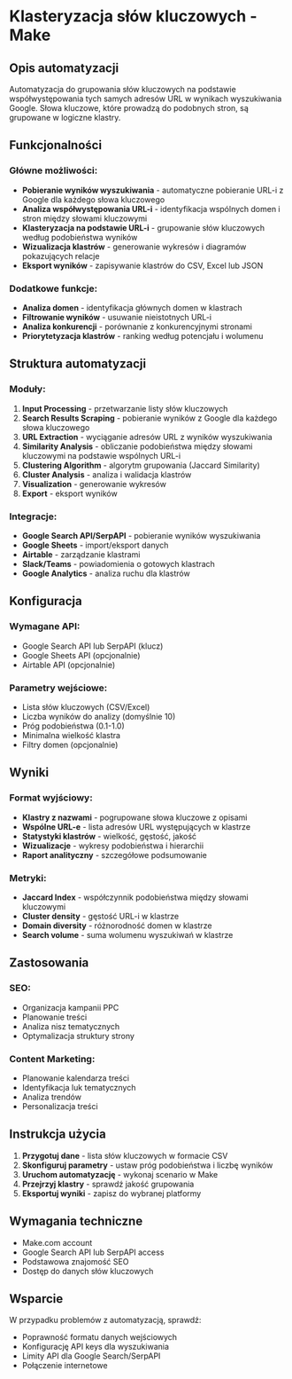 # Klasteryzacja słów kluczowych - Make

## Opis automatyzacji

Automatyzacja do grupowania słów kluczowych na podstawie współwystępowania tych samych adresów URL w wynikach wyszukiwania Google. Słowa kluczowe, które prowadzą do podobnych stron, są grupowane w logiczne klastry.

## Funkcjonalności

### Główne możliwości:
- **Pobieranie wyników wyszukiwania** - automatyczne pobieranie URL-i z Google dla każdego słowa kluczowego
- **Analiza współwystępowania URL-i** - identyfikacja wspólnych domen i stron między słowami kluczowymi
- **Klasteryzacja na podstawie URL-i** - grupowanie słów kluczowych według podobieństwa wyników
- **Wizualizacja klastrów** - generowanie wykresów i diagramów pokazujących relacje
- **Eksport wyników** - zapisywanie klastrów do CSV, Excel lub JSON

### Dodatkowe funkcje:
- **Analiza domen** - identyfikacja głównych domen w klastrach
- **Filtrowanie wyników** - usuwanie nieistotnych URL-i
- **Analiza konkurencji** - porównanie z konkurencyjnymi stronami
- **Priorytetyzacja klastrów** - ranking według potencjału i wolumenu

## Struktura automatyzacji

### Moduły:
1. **Input Processing** - przetwarzanie listy słów kluczowych
2. **Search Results Scraping** - pobieranie wyników z Google dla każdego słowa kluczowego
3. **URL Extraction** - wyciąganie adresów URL z wyników wyszukiwania
4. **Similarity Analysis** - obliczanie podobieństwa między słowami kluczowymi na podstawie wspólnych URL-i
5. **Clustering Algorithm** - algorytm grupowania (Jaccard Similarity)
6. **Cluster Analysis** - analiza i walidacja klastrów
7. **Visualization** - generowanie wykresów
8. **Export** - eksport wyników

### Integracje:
- **Google Search API/SerpAPI** - pobieranie wyników wyszukiwania
- **Google Sheets** - import/eksport danych
- **Airtable** - zarządzanie klastrami
- **Slack/Teams** - powiadomienia o gotowych klastrach
- **Google Analytics** - analiza ruchu dla klastrów

## Konfiguracja

### Wymagane API:
- Google Search API lub SerpAPI (klucz)
- Google Sheets API (opcjonalnie)
- Airtable API (opcjonalnie)

### Parametry wejściowe:
- Lista słów kluczowych (CSV/Excel)
- Liczba wyników do analizy (domyślnie 10)
- Próg podobieństwa (0.1-1.0)
- Minimalna wielkość klastra
- Filtry domen (opcjonalnie)

## Wyniki

### Format wyjściowy:
- **Klastry z nazwami** - pogrupowane słowa kluczowe z opisami
- **Wspólne URL-e** - lista adresów URL występujących w klastrze
- **Statystyki klastrów** - wielkość, gęstość, jakość
- **Wizualizacje** - wykresy podobieństwa i hierarchii
- **Raport analityczny** - szczegółowe podsumowanie

### Metryki:
- **Jaccard Index** - współczynnik podobieństwa między słowami kluczowymi
- **Cluster density** - gęstość URL-i w klastrze
- **Domain diversity** - różnorodność domen w klastrze
- **Search volume** - suma wolumenu wyszukiwań w klastrze

## Zastosowania

### SEO:
- Organizacja kampanii PPC
- Planowanie treści
- Analiza nisz tematycznych
- Optymalizacja struktury strony

### Content Marketing:
- Planowanie kalendarza treści
- Identyfikacja luk tematycznych
- Analiza trendów
- Personalizacja treści

## Instrukcja użycia

1. **Przygotuj dane** - lista słów kluczowych w formacie CSV
2. **Skonfiguruj parametry** - ustaw próg podobieństwa i liczbę wyników
3. **Uruchom automatyzację** - wykonaj scenario w Make
4. **Przejrzyj klastry** - sprawdź jakość grupowania
5. **Eksportuj wyniki** - zapisz do wybranej platformy

## Wymagania techniczne

- Make.com account
- Google Search API lub SerpAPI access
- Podstawowa znajomość SEO
- Dostęp do danych słów kluczowych

## Wsparcie

W przypadku problemów z automatyzacją, sprawdź:
- Poprawność formatu danych wejściowych
- Konfigurację API keys dla wyszukiwania
- Limity API dla Google Search/SerpAPI
- Połączenie internetowe 